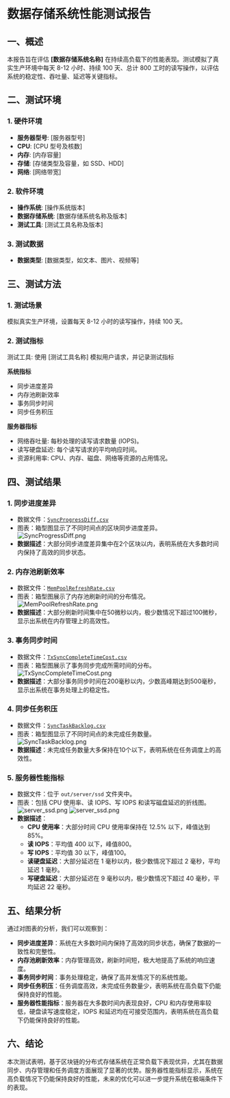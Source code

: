 # 数据存储系统性能测试报告

## 一、概述

本报告旨在评估 **[数据存储系统名称]** 在持续高负载下的性能表现。测试模拟了真实生产环境中每天 8-12 小时、持续 100 天、总计 800 工时的读写操作，以评估系统的稳定性、吞吐量、延迟等关键指标。

## 二、测试环境

### 1. 硬件环境

- **服务器型号**: [服务器型号]
- **CPU**: [CPU 型号及核数]
- **内存**: [内存容量]
- **存储**: [存储类型及容量，如 SSD、HDD]
- **网络**: [网络带宽]

### 2. 软件环境

- **操作系统**: [操作系统版本]
- **数据存储系统**: [数据存储系统名称及版本]
- **测试工具**: [测试工具名称及版本]

### 3. 测试数据

- **数据类型**: [数据类型，如文本、图片、视频等]

## 三、测试方法

### 1. 测试场景
模拟真实生产环境，设置每天 8-12 小时的读写操作，持续 100 天。

### 2. 测试指标

测试工具: 使用 [测试工具名称] 模拟用户请求，并记录测试指标

**系统指标**
- 同步进度差异
- 内存池刷新效率
- 事务同步时间
- 同步任务积压

**服务器指标**
- 网络吞吐量: 每秒处理的读写请求数量 (IOPS)。
- 读写硬盘延迟: 每个读写请求的平均响应时间。
- 资源利用率: CPU、内存、磁盘、网络等资源的占用情况。

<!-- 本次测试旨在评估基于区块链的分布式存储系统与数据治理平台的性能表现。测试数据来源于系统生成的日志文件，通过一系列的提取器（extractors）将日志数据转换为可分析的CSV格式文件。随后，使用Python脚本生成图表以可视化数据。

#### 数据提取

- 使用Go语言编写的提取器从日志文件中提取关键信息，并生成CSV文件。
- 提取器包括：`SyncProgressDiff`、`MemPoolRefreshRate`、`TxSyncCompleteTimeCost`、`SyncTaskBacklog`、`MineWork`。

#### 数据可视化

- 使用Python的Matplotlib库生成折线图和箱型图。
- 图表包括：同步进度差异、内存池刷新效率、事务同步时间、同步任务积压、挖矿阶段耗时分布。 -->

## 四、测试结果

### 1. 同步进度差异

- 数据文件：[`SyncProgressDiff.csv`](./out/SyncProgressDiff.csv)
- 图表：箱型图显示了不同时间点的区块同步进度差异。
![`SyncProgressDiff.png`](./out/SyncProgressDiff_boxplot.png) 
- **数据描述**：大部分同步进度差异集中在2个区块以内，表明系统在大多数时间内保持了高效的同步状态。

### 2. 内存池刷新效率

- 数据文件：[`MemPoolRefreshRate.csv`](./out/MemPoolRefreshRate.csv)
- 图表：箱型图展示了内存池刷新时间的分布情况。
![`MemPoolRefreshRate.png`](./out/MemPoolRefreshRate_boxplot.png) 
- **数据描述**：大部分刷新时间集中在50微秒以内，极少数情况下超过100微秒，显示出系统在内存管理上的高效性。

### 3. 事务同步时间

- 数据文件：[`TxSyncCompleteTimeCost.csv`](./out/TxSyncCompleteTimeCost.csv)
- 图表：箱型图展示了事务同步完成所需时间的分布。
![`TxSyncCompleteTimeCost.png`](./out/TxSyncCompleteTimeCost_boxplot.png) 
- **数据描述**：大部分事务同步时间在200毫秒以内，少数高峰期达到500毫秒，显示出系统在事务处理上的稳定性。

### 4. 同步任务积压

- 数据文件：[`SyncTaskBacklog.csv`](./out/SyncTaskBacklog.csv)
- 图表：箱型图显示了不同时间点的未完成任务数量。
![`SyncTaskBacklog.png`](./out/SyncTaskBacklog_boxplot.png) 
- **数据描述**：未完成任务数量大多保持在10个以下，表明系统在任务调度上的高效性。

### 5. 服务器性能指标

- 数据文件：位于 `out/server/ssd` 文件夹中。
- 图表：包括 CPU 使用率、读 IOPS、写 IOPS 和读写磁盘延迟的折线图。
![`server_ssd.png`](./out/server/ssd/monitoring.jpg) 
![`server_ssd.png`](./out/server/ssd/resource.jpg) 
- **数据描述**：
  - **CPU 使用率**：大部分时间 CPU 使用率保持在 12.5% 以下，峰值达到 85%。
  - **读 IOPS**：平均值 400 以下，峰值800。
  - **写 IOPS**：平均值 30 以下，峰值100。
  - **读硬盘延迟**：大部分延迟在 1 毫秒以内，极少数情况下超过 2 毫秒，平均延迟 1 毫秒。
  - **写硬盘延迟**：大部分延迟在 9 毫秒以内，极少数情况下超过 40 毫秒，平均延迟 22 毫秒。

## 五、结果分析

通过对图表的分析，我们可以观察到：

- **同步进度差异**：系统在大多数时间内保持了高效的同步状态，确保了数据的一致性和完整性。
- **内存池刷新效率**：内存管理高效，刷新时间短，极大地提高了系统的响应速度。
- **事务同步时间**：事务处理稳定，确保了高并发情况下的系统性能。
- **同步任务积压**：任务调度高效，未完成任务数量少，表明系统在高负载下仍能保持良好的性能。
- **服务器性能指标**：服务器在大多数时间内表现良好，CPU 和内存使用率较低，硬盘读写速度稳定，IOPS 和延迟均在可接受范围内，表明系统在高负载下仍能保持良好的性能。

## 六、结论

本次测试表明，基于区块链的分布式存储系统在正常负载下表现优异，尤其在数据同步、内存管理和任务调度方面展现了显著的优势。服务器性能指标显示，系统在高负载情况下仍能保持良好的性能，未来的优化可以进一步提升系统在极端条件下的表现。